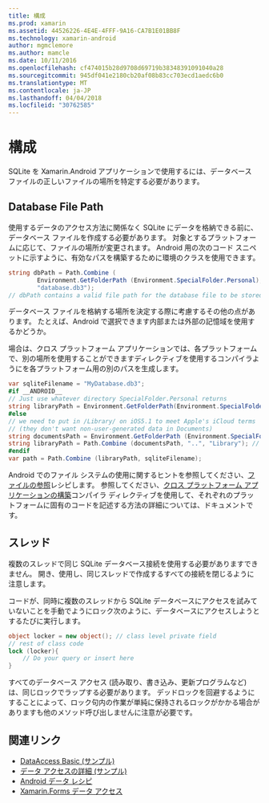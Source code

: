 ```yaml
---
title: 構成
ms.prod: xamarin
ms.assetid: 44526226-4E4E-4FFF-9A16-CA7B1E01BB8F
ms.technology: xamarin-android
author: mgmclemore
ms.author: mamcle
ms.date: 10/11/2016
ms.openlocfilehash: cf474015b28d9708d69719b38348391091040a28
ms.sourcegitcommit: 945df041e2180cb20af08b83cc703ecd1aedc6b0
ms.translationtype: MT
ms.contentlocale: ja-JP
ms.lasthandoff: 04/04/2018
ms.locfileid: "30762585"
---
```

# <a name="configuration"></a>構成

SQLite を Xamarin.Android アプリケーションで使用するには、データベース ファイルの正しいファイルの場所を特定する必要があります。

## <a name="database-file-path"></a>Database File Path

使用するデータのアクセス方法に関係なく SQLite にデータを格納できる前に、データベース ファイルを作成する必要があります。 対象とするプラットフォームに応じて、ファイルの場所が変更されます。 Android 用の次のコード スニペットに示すように、有効なパスを構築するために環境のクラスを使用できます。

```csharp
string dbPath = Path.Combine (
        Environment.GetFolderPath (Environment.SpecialFolder.Personal),
        "database.db3");
// dbPath contains a valid file path for the database file to be stored
```

データベース ファイルを格納する場所を決定する際に考慮するその他の点があります。 たとえば、Android で選択できます内部または外部の記憶域を使用するかどうか。

場合は、クロス プラットフォーム アプリケーションでは、各プラットフォームで、別の場所を使用することができますディレクティブを使用するコンパイラようにを各プラットフォーム用の別のパスを生成します。

```csharp
var sqliteFilename = "MyDatabase.db3";
#if __ANDROID__
// Just use whatever directory SpecialFolder.Personal returns
string libraryPath = Environment.GetFolderPath(Environment.SpecialFolder.Personal); ;
#else
// we need to put in /Library/ on iOS5.1 to meet Apple's iCloud terms
// (they don't want non-user-generated data in Documents)
string documentsPath = Environment.GetFolderPath (Environment.SpecialFolder.Personal); // Documents folder
string libraryPath = Path.Combine (documentsPath, "..", "Library"); // Library folder instead
#endif
var path = Path.Combine (libraryPath, sqliteFilename);
```

Android でのファイル システムの使用に関するヒントを参照してください、[ファイルの参照](https://developer.xamarin.com/recipes/android/data/Files/Browse_Files)レシピします。 参照してください、[クロス プラットフォーム アプリケーションの構築](~/cross-platform/app-fundamentals/building-cross-platform-applications/index.md)コンパイラ ディレクティブを使用して、それぞれのプラットフォームに固有のコードを記述する方法の詳細については、ドキュメントです。

## <a name="threading"></a>スレッド

複数のスレッドで同じ SQLite データベース接続を使用する必要がありますできません。 開き、使用し、同じスレッドで作成するすべての接続を閉じるように注意します。

コードが、同時に複数のスレッドから SQLite データベースにアクセスを試みていないことを手動でようにロック次のように、データベースにアクセスしようとするたびに実行します。

```csharp
object locker = new object(); // class level private field
// rest of class code
lock (locker){
    // Do your query or insert here
}
```

すべてのデータベース アクセス (読み取り、書き込み、更新プログラムなど) は、同じロックでラップする必要があります。 デッドロックを回避するようにすることによって、ロック句内の作業が単純に保持されるロックがかかる場合がありますも他のメソッド呼び出しませんに注意が必要です。


## <a name="related-links"></a>関連リンク

- [DataAccess Basic (サンプル)](https://github.com/xamarin/mobile-samples/tree/master/DataAccess/Basic)
- [データ アクセスの詳細 (サンプル)](https://github.com/xamarin/mobile-samples/tree/master/DataAccess/Advanced)
- [Android データ レシピ](https://developer.xamarin.com/recipes/android/data/)
- [Xamarin.Forms データ アクセス](~/xamarin-forms/app-fundamentals/databases.md)
